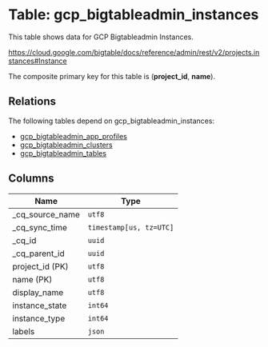 # Table: gcp_bigtableadmin_instances

This table shows data for GCP Bigtableadmin Instances.

https://cloud.google.com/bigtable/docs/reference/admin/rest/v2/projects.instances#Instance

The composite primary key for this table is (**project_id**, **name**).

## Relations

The following tables depend on gcp_bigtableadmin_instances:
  - [gcp_bigtableadmin_app_profiles](gcp_bigtableadmin_app_profiles)
  - [gcp_bigtableadmin_clusters](gcp_bigtableadmin_clusters)
  - [gcp_bigtableadmin_tables](gcp_bigtableadmin_tables)

## Columns

| Name          | Type          |
| ------------- | ------------- |
|_cq_source_name|`utf8`|
|_cq_sync_time|`timestamp[us, tz=UTC]`|
|_cq_id|`uuid`|
|_cq_parent_id|`uuid`|
|project_id (PK)|`utf8`|
|name (PK)|`utf8`|
|display_name|`utf8`|
|instance_state|`int64`|
|instance_type|`int64`|
|labels|`json`|